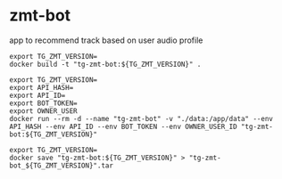 # zmt-bot

app to recommend track based on user audio profile

```shell
export TG_ZMT_VERSION=
docker build -t "tg-zmt-bot:${TG_ZMT_VERSION}" .
```
```shell
export TG_ZMT_VERSION=
export API_HASH=
export API_ID=
export BOT_TOKEN=
export OWNER_USER
docker run --rm -d --name "tg-zmt-bot" -v "./data:/app/data" --env API_HASH --env API_ID --env BOT_TOKEN --env OWNER_USER_ID "tg-zmt-bot:${TG_ZMT_VERSION}"
```
```shell
export TG_ZMT_VERSION=
docker save "tg-zmt-bot:${TG_ZMT_VERSION}" > "tg-zmt-bot_${TG_ZMT_VERSION}".tar
```
